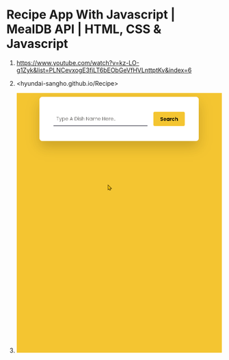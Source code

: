 # Recipe App With Javascript | MealDB API | HTML, CSS & Javascript

1. <https://www.youtube.com/watch?v=kz-LO-g1Zyk&list=PLNCevxogE3fiLT6bEObGeVfHVLnttptKv&index=6>

2. <hyundai-sangho.github.io/Recipe>

3. ![캡쳐](screenshot.gif)
